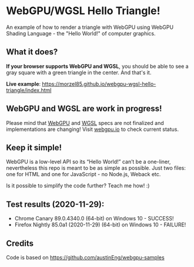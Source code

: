 # WebGPU/WGSL Hello Triangle!
An example of how to render a triangle with WebGPU using WebGPU Shading Language - the "Hello World!" of computer graphics.

## What it does?
**If your browser supports WebGPU and WGSL**, you should be able to see a gray square with a green triangle in the center. And that's it.

**Live example**: https://morzel85.github.io/webgpu-wgsl-hello-triangle/index.html 

## WebGPU and WGSL are work in progress!
Please mind that [WebGPU](https://gpuweb.github.io/gpuweb) and [WGSL](https://gpuweb.github.io/gpuweb/wgsl.html) specs are not finalized and implementations are changing! Visit [webgpu.io](https://webgpu.io) to check current status.

## Keep it simple!
WebGPU is a low-level API so its “Hello World!” can’t be a one-liner, nevertheless this repo is meant to be as simple as possible. Just two files: one for HTML and one for JavaScript - no Node.js, Weback etc.

Is it possible to simplify the code further? Teach me how! :)

## Test results (2020-11-29):
- Chrome Canary 89.0.4340.0 (64-bit) on Windows 10 - SUCCESS!
- Firefox Nightly 85.0a1 (2020-11-29) (64-bit) on Windows 10 - FAILURE!

## Credits
Code is based on https://github.com/austinEng/webgpu-samples
